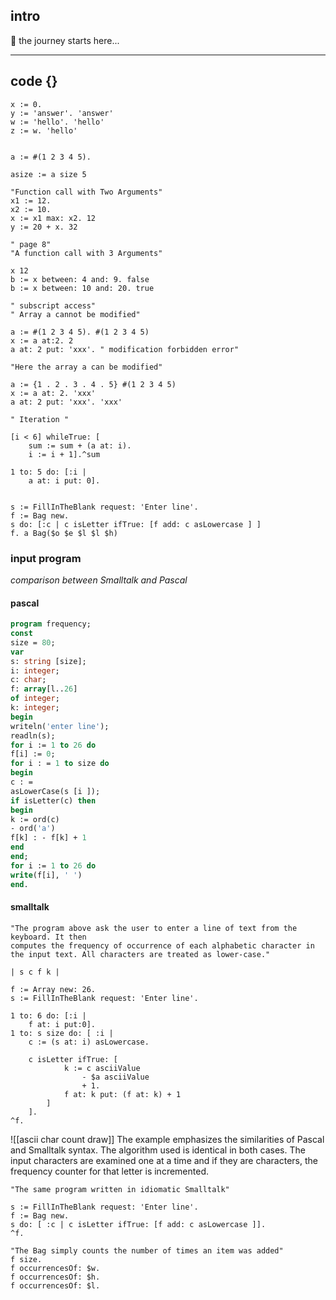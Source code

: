 ## intro

🧭 the journey starts here... 

---

## code {}
```smalltalk
x := 0.
y := 'answer'. 'answer' 
w := 'hello'. 'hello' 
z := w. 'hello'


a := #(1 2 3 4 5).

asize := a size 5

"Function call with Two Arguments"
x1 := 12.
x2 := 10.
x := x1 max: x2. 12 
y := 20 + x. 32

" page 8"
"A function call with 3 Arguments"

x 12
b := x between: 4 and: 9. false 
b := x between: 10 and: 20. true 

" subscript access"
" Array a cannot be modified"

a := #(1 2 3 4 5). #(1 2 3 4 5) 
x := a at:2. 2 
a at: 2 put: 'xxx'. " modification forbidden error"

"Here the array a can be modified"

a := {1 . 2 . 3 . 4 . 5} #(1 2 3 4 5) 
x := a at: 2. 'xxx' 
a at: 2 put: 'xxx'. 'xxx'

" Iteration "

[i < 6] whileTrue: [
	sum := sum + (a at: i).
	i := i + 1].^sum

1 to: 5 do: [:i |
	a at: i put: 0].


s := FillInTheBlank request: 'Enter line'.
f := Bag new.
s do: [:c | c isLetter ifTrue: [f add: c asLowercase ] ] 
f. a Bag($o $e $l $l $h) 

```

### input program
*comparison between Smalltalk and Pascal*
#### pascal

```pascal
program frequency;
const
size = 80;
var
s: string [size];
i: integer;
c: char;
f: array[l..26]
of integer;
k: integer;
begin
writeln('enter line');
readln(s);
for i := 1 to 26 do
f[i] := 0;
for i : = 1 to size do
begin
c : =
asLowerCase(s [i ]);
if isLetter(c) then
begin
k := ord(c)
- ord('a')
f[k] : - f[k] + 1
end
end;
for i := 1 to 26 do
write(f[i], ' ')
end.
```

#### **smalltalk**
```smalltalk
"The program above ask the user to enter a line of text from the keyboard. It then
computes the frequency of occurrence of each alphabetic character in the input text. All characters are treated as lower-case."

| s c f k |

f := Array new: 26.
s := FillInTheBlank request: 'Enter line'.

1 to: 6 do: [:i |
	f at: i put:0].
1 to: s size do: [ :i |
	c := (s at: i) asLowercase.

	c isLetter ifTrue: [
			k := c asciiValue
				- $a asciiValue
				+ 1.
			f at: k put: (f at: k) + 1
		]
	].
^f.
```
![[ascii char count draw]]
The example emphasizes the similarities of Pascal and Smalltalk syntax. The algorithm
used is identical in both cases. The input characters are examined one at a time and if they
are characters, the frequency counter for that letter is incremented.

```smalltalk
"The same program written in idiomatic Smalltalk"

s := FillInTheBlank request: 'Enter line'.
f := Bag new.
s do: [ :c | c isLetter ifTrue: [f add: c asLowercase ]].
^f.

"The Bag simply counts the number of times an item was added"
f size.
f occurrencesOf: $w.
f occurrencesOf: $h.
f occurrencesOf: $l.
```
